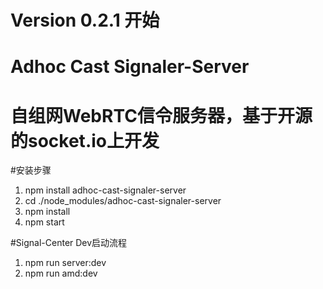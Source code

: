 Version 0.2.1 开始
===
Adhoc Cast Signaler-Server
===
自组网WebRTC信令服务器，基于开源的socket.io上开发
===
#安装步骤
1. npm install adhoc-cast-signaler-server
1. cd ./node_modules/adhoc-cast-signaler-server
1. npm install
1. npm start


#Signal-Center Dev启动流程
1. npm run server:dev
1. npm run amd:dev